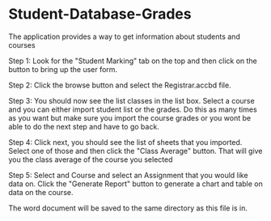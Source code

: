 # Student-Database-Grades

The application provides a way to get information about students and courses

Step 1: Look for the "Student Marking" tab on the top and then click on the button to bring up the user form.

Step 2: Click the browse button and select the Registrar.accbd file. 

Step 3: You should now see the list classes in the list box. Select a course and you can either import student list or the grades. Do this as many times as you want but make sure you import the course grades or you wont be able to do the next step and have to go back.

Step 4: Click next, you should see the list of sheets that you imported. Select one of those and then click the "Class Average" button. That will give you the class average of the course you selected

Step 5: Select and Course and select an Assignment that you would like data on. Click the "Generate Report" button to generate a chart and table on data on the course.

The word document will be saved to the same directory as this file is in. 

